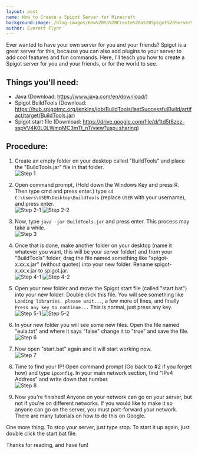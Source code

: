 ```yaml
---
layout: post
name: How to Create a Spigot Server for Minecraft
background-image: /blog-images/How%20to%20Create%20a%20Spigot%20Server%20for%20Minecraft/TitlePicture.png
author: Everett Flynn
---
```


Ever wanted to have your own server for you and your friends? Spigot is a great server for this, because you can also add plugins to your server to add cool features and fun commands. Here, I'll teach you how to create a Spigot server for you and your friends, or for the world to see.

## Things you'll need:
* Java (Download: https://www.java.com/en/download/)
* Spigot BuildTools (Download: https://hub.spigotmc.org/jenkins/job/BuildTools/lastSuccessfulBuild/artifact/target/BuildTools.jar)
* Spigot start file (Download: https://drive.google.com/file/d/1td5t8zez-sspVV4K0L0LWmpMC3mTI_nT/view?usp=sharing)

## Procedure:

1. Create an empty folder on your desktop called "BuildTools" and place the "BuildTools.jar" file in that folder.  
![Step 1](/blog-images/How%20to%20Create%20a%20Spigot%20Server%20for%20Minecraft/1.png)

2. Open command prompt, (Hold down the Windows Key and press R. Then type cmd and press enter.) type `cd C:\Users\USER\Desktop\BuildTools` (replace `USER` with your username), and press enter.  
![Step 2-1](/blog-images/How%20to%20Create%20a%20Spigot%20Server%20for%20Minecraft/2-1.png)
![Step 2-2](/blog-images/How%20to%20Create%20a%20Spigot%20Server%20for%20Minecraft/2-2.png)

3. Now, type `java -jar BuildTools.jar` and press enter. This process may take a while.  
![Step 3](/blog-images/How%20to%20Create%20a%20Spigot%20Server%20for%20Minecraft/3.png)

4. Once that is done, make another folder on your desktop (name it whatever you want, this will be your server folder) and from your "BuildTools" folder, drag the file named something like "spigot-x.xx.x.jar" (without quotes) into your new folder. Rename spigot-x.xx.x.jar to spigot.jar.  
![Step 4-1](/blog-images/How%20to%20Create%20a%20Spigot%20Server%20for%20Minecraft/4-1.png)
![Step 4-2](/blog-images/How%20to%20Create%20a%20Spigot%20Server%20for%20Minecraft/4-2.png)

5. Open your new folder and move the Spigot start file (called "start.bat") into your new folder. Double click this file. You will see something like `Loading libraries, please wait...`, a few more of lines, and finally `Press any key to continue...` This is normal, just press any key.  
![Step 5-1](/blog-images/How%20to%20Create%20a%20Spigot%20Server%20for%20Minecraft/5-1.png)
![Step 5-2](/blog-images/How%20to%20Create%20a%20Spigot%20Server%20for%20Minecraft/5-2.png)

6. In your new folder you will see some new files. Open the file named "eula.txt" and where it says "false" change it to "true" and save the file.  
![Step 6](/blog-images/How%20to%20Create%20a%20Spigot%20Server%20for%20Minecraft/6.png)

7. Now open "start.bat" again and it will start working now.  
![Step 7](/blog-images/How%20to%20Create%20a%20Spigot%20Server%20for%20Minecraft/7.png)

8. Time to find your IP! Open command prompt (Go back to #2 if you forget how) and type `ipconfig`. In your main network section, find "IPv4 Address" and write down that number.  
![Step 8](/blog-images/How%20to%20Create%20a%20Spigot%20Server%20for%20Minecraft/8.png)

9. Now you're finished! Anyone on your network can go on your server, but not if you're on different networks. If you would like to make it so anyone can go on the server, you must port-forward your network. There are many tutorials on how to do this on Google.

One more thing. To stop your server, just type stop. To start it up again, just double click the start.bat file.

Thanks for reading, and have fun!